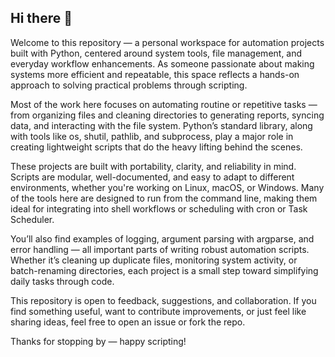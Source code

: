 ## Hi there 👋

Welcome to this repository — a personal workspace for automation projects built with Python, centered around system tools, file management, and everyday workflow enhancements. As someone passionate about making systems more efficient and repeatable, this space reflects a hands-on approach to solving practical problems through scripting.

Most of the work here focuses on automating routine or repetitive tasks — from organizing files and cleaning directories to generating reports, syncing data, and interacting with the file system. Python’s standard library, along with tools like os, shutil, pathlib, and subprocess, play a major role in creating lightweight scripts that do the heavy lifting behind the scenes.

These projects are built with portability, clarity, and reliability in mind. Scripts are modular, well-documented, and easy to adapt to different environments, whether you're working on Linux, macOS, or Windows. Many of the tools here are designed to run from the command line, making them ideal for integrating into shell workflows or scheduling with cron or Task Scheduler.

You’ll also find examples of logging, argument parsing with argparse, and error handling — all important parts of writing robust automation scripts. Whether it’s cleaning up duplicate files, monitoring system activity, or batch-renaming directories, each project is a small step toward simplifying daily tasks through code.

This repository is open to feedback, suggestions, and collaboration. If you find something useful, want to contribute improvements, or just feel like sharing ideas, feel free to open an issue or fork the repo.

Thanks for stopping by — happy scripting!
